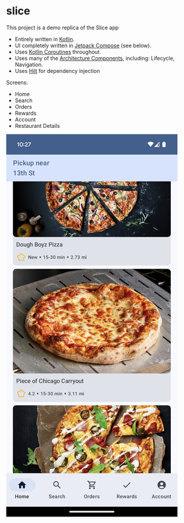 # slice

This project is a demo replica of the Slice app

* Entirely written in [Kotlin](https://kotlinlang.org/).
* UI completely written in [Jetpack Compose](https://developer.android.com/jetpack/compose) (see below).
* Uses [Kotlin Coroutines](https://kotlinlang.org/docs/reference/coroutines/coroutines-guide.html) throughout.
* Uses many of the [Architecture Components](https://developer.android.com/topic/libraries/architecture/), including: Lifecycle, Navigation.
* Uses [Hilt](https://dagger.dev/hilt/) for dependency injection

Screens:
* Home
* Search
* Orders 
* Rewards
* Account
* Restaurant Details

![home.png](screenshots%2Fhome.png)
